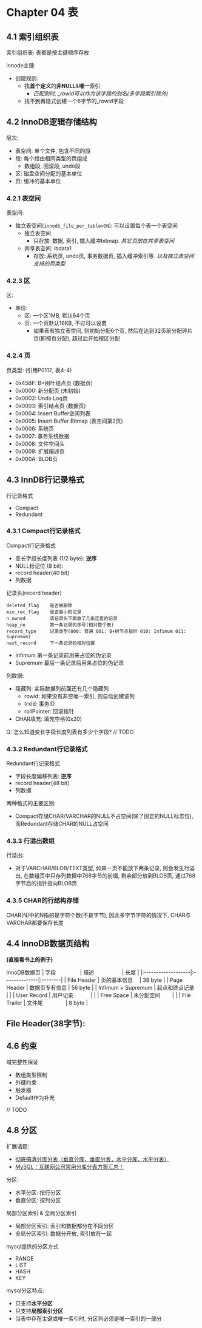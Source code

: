 # Chapter 04 表

## 4.1 索引组织表

索引组织表: 表都是按主键顺序存放

innode主键:
- 创建规则: 
  - 找**首个定义**的**非NULL**&**唯一**索引
    - *匹配到时, _rowid可以作为该字段的别名(多字段索引除外)*
  - 找不到再隐式创建一个6字节的_rowid字段

## 4.2 InnoDB逻辑存储结构


层次:
- 表空间: 单个文件, 包含不同的段
- 段: 每个段由相同类型的页组成
  - 数组段, 回滚段, undo段
- 区: 磁盘空间分配的基本单位
- 页: 缓冲的基本单位

### 4.2.1 表空间

表空间:
- 独立表空间(`innodb_file_per_table=ON`): 可以设置每个表一个表空间
  - 独立表空间
    - 只存放: 数据, 索引, 插入缓冲bitmap. *其它页放在共享表空间*
  - 共享表空间: ibdata1
    - 存放: 系统页, undo页, 事务数据页, 插入缓冲索引等. *以及独立表空间支持的页类型*

### 4.2.3 区

区:
- 单位:
  - 区: 一个区1MB, 默认64个页
  - 页: 一个页默认16KB, 不过可以设置
    - 如果表有独立表空间, 则初始分配6个页, 然后在达到32页前分配碎片页(即按页分配), 超过后开始按区分配


### 4.2.4 页


页类型: (引用P0112, 表4-4)
- 0x45BF: B+树叶结点页 (数据页)
- 0x0000: 新分配页 (未初始)
- 0x0002: Undo Log页
- 0x0003: 索引结点页  (数据页)
- 0x0004: Insert Buffer空闲列表
- 0x0005: Insert Buffer Bitmap (表空间第2页)
- 0x0006: 系统页
- 0x0007: 事务系统数据
- 0x0008: 文件空间头
- 0x0009: 扩展描述页
- 0x000A: BLOB页


## 4.3 InnDB行记录格式 

行记录格式
- Compact
- Redundant

### 4.3.1 Compact行记录格式 

Compact行记录格式
- 变长字段长度列表 (1/2 byte): **逆序**
- NULL标记位 (8 bit): 
- record header(40 bit)
- 列数据

记录头(record header) 
```
deleted_flag    是否被删除
min_rec_flag    是否最小的记录
n_owned         该记录头下面放了几条连着的记录
heap_no         第一条记录的序号(相对整个表)
record_type     记录类型(000: 普通 001: B+树节点指针 010: Infimum 011: Supremum)
next_record     下一条记录的相对位置
```
- Infimum 第一条记录前用来占位的伪记录
- Supremum 最后一条记录后用来占位的伪记录


列数据:
- 隐藏列: 实际数据列前面还有几个隐藏列
  - rowid: 如果没有非空唯一索引, 则自动创建该列
  - trxId: 事务ID
  - rollPointer: 回滚指针
- CHAR填充: 填充空格(0x20)


Q: 怎么知道变长字段长度列表有多少个字段?
// TODO

### 4.3.2 Redundant行记录格式

Redundant行记录格式
- 字段长度偏移列表: **逆序**
- record header(48 bit)
- 列数据


两种格式的主要区别:
- Compact存储CHAR/VARCHAR的NULL不占空间(除了固定的NULL标志位), 而Redundant存储CHAR的NULL占空间


### 4.3.3 行溢出数组

行溢出:
- 对于VARCHAR/BLOB/TEXT类型, 如果一页不能放下两条记录, 则会发生行溢出, 在数组页中只存列数据中768字节的前缀, 剩余部分放到BLOB页, 通过768字节后的指针指向BLOB页

### 4.3.5 CHAR的行结构存储

CHAR(N)中的N指的是字符个数(不是字节), 因此多字节字符的情况下, CHAR与VARCHAR都要保存长度


## 4.4 InnoDB数据页结构 

**(直接看书上的例子)**

InnoDB数据页
| 字段　　　 　       | 描述　　　　　 | 长度    |
|:-------------------|:--------------|:--------|
| File Header        | 页的基本信息　 | 38 byte |
| Page Header        | 数据页专有信息 | 56 byte |
| Infimum + Supremum | 起点和终点记录 |         |
| User Record        | 用户记录　　　 |         |
| Free Space         | 未分配空间　　 |         |
| File Trailer       | 文件尾　　　　 | 8  byte |

File Header(38字节):
- 

## 4.6 约束

域完整性保证
- 数组类型限制
- 外键约束
- 触发器
- Default作为补充

// TODO

## 4.8 分区

扩展话题:
- [彻底搞清分库分表（垂直分库，垂直分表，水平分库，水平分表）](https://blog.csdn.net/weixin_44062339/article/details/100491744)
- [MySQL：互联网公司常用分库分表方案汇总！](https://zhuanlan.zhihu.com/p/137368446)

分区:
- 水平分区: 按行分区
- 垂直分区: 按列分区

局部分区索引 & 全局分区索引
- 局部分区索引: 索引和数据都分在不同分区
- 全局分区索引: 数据分开放, 索引放在一起

mysql提供的分区方式
- RANGE
- LIST
- HASH
- KEY

mysql分区特点:
- 只支持**水平分区**
- 只支持**局部索引分区**
- 当表中存在主键或唯一索引时, 分区列必须是唯一索引的一部分


